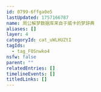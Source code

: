 ```yaml
---
id: 0799-6ffga0e5
lastUpdated: 1757166787
name: 周公解梦数据库来自于威卡的梦辞典
aliases: []
layer: 4
categoryId: cat_uWLHUZtI
tagIds:
  - tag_F0Snwko4
nsfw: false
parent: ""
relatedEntries: []
timelineEvents: []
titledLinks: []
---
```


